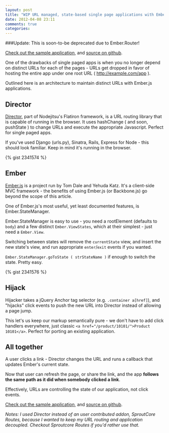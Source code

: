 ```yaml
---
layout: post
title: "WIP URL managed, state-based single page applications with Ember.js & Director."
date: 2012-04-08 23:11
comments: true
categories: 
---
```


###Update: This is soon-to-be deprecated due to Ember.Router!


[Check out the sample application][0], and [source on github][3]. 

 One of the drawbacks of single paged apps is when you no longer depend on distinct URLs for each of the pages - URLs get dropped in favor of hosting the entire app under one root URL ( http://example.com/app ). 

 Outlined here is an architecture to maintain distinct URLs with Ember.js applications. 
 
Director
--------

[Director][1], part of Nodejitsu's Flatiron framework, is a URL routing library that is capable of running in the browser. It uses hashChange ( and soon, pushState ) to change URLs and execute the appropriate Javascript. Perfect for single paged apps. 

If you've used Django (urls.py), Sinatra, Rails, Express for Node - this should look familiar. Keep in mind it's running in the browser. 

{% gist 2341574 %}


Ember
------

[Ember.js][2] is a project run by Tom Dale and Yehuda Katz. It's a client-side MVC framework - the benefits of using Ember.js (or Backbone.js) go beyond the scope of this article.

One of Ember.js's most useful, yet least documented features, is Ember.StateManager.

Ember.StateManager is easy to use - you need a rootElement (defaults to `body`) and a few distinct `Ember.ViewStates`, which at their simplest - just need a `Ember.View`.

Switching between states will remove the `currentState` view, and insert the new state's view, and run appropriate `enter`/`exit` events if you wanted. 

`Ember.StateManager.goToState ( strStateName )` if enough to switch the state. Pretty easy. 

{% gist 2341576 %}

Hijack
-----

Hijacker takes a jQuery Anchor tag selector (e.g. `.container a[href]`), and "hijacks" click events to push the new URL into Director instead of allowing a page jump. 

This let's us keep our markup semantically pure - we don't have to add click handlers everywhere, just classic `<a href="/product/10101/">Product 10101</a>`. Perfect for porting an existing application. 


All together
------

A user clicks a link - Director changes the URL and runs a callback that updates Ember's current state.

Now that user can refresh the page, or share the link, and the app **follows the same path as it did when somebody clicked a link**.

Effectively, URLs are controlling the state of our application, not click events.

[Check out the sample application][0], and [source on github][3]. 


_Notes: I used Director instead of an user contributed addon, SproutCore Routes, because I wanted to keep my URL routing and application decoupled. Checkout Sproutcore Routes if you'd rather use that._


 [0]: /app/#/ "demo application"
 [1]: http://flatironjs.org/ "flatiron"
 [2]: http://emberjs.com "ember js"
 [3]: https://github.com/markmarkoh/single_page_demo "single page demo repo"

